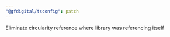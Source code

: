```yaml
---
"@gfdigital/tsconfig": patch
---
```


Eliminate circularity reference where library was referencing itself
